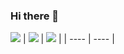 ### Hi there 👋
<!--
Current:
[ClearlyDefined](https://github.com/clearlydefined)
- 🌱 I’m currently learning PowerShell
- 👯 I’m looking to collaborate on ...
- 🤔 I’m looking for help with ...
- ⚡ Fun fact: ...
-->

<!-- ![](http://github-profile-summary-cards.vercel.app/api/cards/stats?username=capfei&theme=github) -->

![](http://github-profile-summary-cards.vercel.app/api/cards/profile-details?username=capfei&theme=github&hide_border=true)
| ![](https://readme-stats-app.vercel.app/api?username=capfei&custom_title=capfei%27s+GitHub+Stats&hide=stars&show=reviews,prs_merged,prs_merged_percentage&show_icons=true&count_private=true&theme=buefy&hide_border=true) | ![](https://readme-stats-app.vercel.app/api/top-langs/?username=capfei&size_weight=0.5&count_weight=0.5&layout=compact&theme=buefy&hide_border=true&langs_count=8) |
| ---- | ---- |
